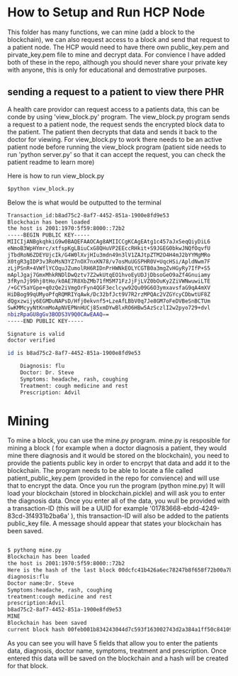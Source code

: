 # How to Setup and Run HCP Node

This folder has many functions, we can mine (add a block to the blockchain), we can also request access to a block and send that request to a patient node. The HCP would need to have there own public_key.pem and pirvate_key.pem file to mine and decrypt data. For convience I have added both of these in the repo, although you should never share your private key with anyone, this is only for educational and demostrative purposes.


## sending a request to a patient to view there PHR

A health care providor can request access to a patients data, this can be conde by using 'view_block.py' program. The view_block.py program sends a request to a patient node,
the request sends the encrypted block data to the patient. The patient then decrypts that data and sends it back to the doctor for viewing.
For view_block.py to work there needs to be an active patient node before running the view_block program (patient side needs to run 'python server.py' so that it can accept the request, you can check the patient readme to learn more)

Here is how to run view_block.py
```py
$python view_block.py
```

Below the is what would be outputted to the terminal
```bash
Transaction_id:b8ad75c2-8af7-4452-851a-1900e8fd9e53
Blockchain has been loaded
the host is 2001:1970:5f59:8000::72b2
-----BEGIN PUBLIC KEY-----
MIICIjANBgkqhkiG9w0BAQEFAAOCAg8AMIICCgKCAgEAtg1c457aJxSeqQiyDiL6
eNmoB3WpHYmrc/xtfspKgLBiuCxG8QHuVP2EEccRHkit+S9JGEG0bkwJNQfOqvfU
jTbdRoN6ZDEYUjcIk/G4W0lXvjHIu3mdn49n3lV1ZAJtpZTM2O4H4mJ2bYYMgMRo
X0tgR3gIDP3v3RoMsN3YZ7nOX7nxKN78/v7osMuUGSPHR0V+UqcHSi/ApldNwm7F
zLjPSnR+4VWflYCOquJZumolRH6RIDnPrHWNkEOLYCGTB0a3mgZvHGyRy7IfP+S5
mAplJgaj7GmxMhkRNDlDwQztv7Z2wkUtqEO1hvoEyUDJjDbsoGeO9aZf4Gnuiamy
3fRynJj99hj8tHo/k0AE7R8XbZMb71fM5M71FzJjFjLVZ0bOuKy2ZiVWNwuwiLTE
/+GCY5aYGpe+q0zQe2iVmgOrFyn4QGF3eclcyw92Qu09G6O3ymxavsfaG9qA4mXV
HiDBog99qUMyoPfqRQMRIYqAwk/Dc32bfJct9V7R2rzMPQAc2VZGYcyCDbwtUF8Z
dQgxzwijy6EGMDuNAPsD/Hfj0ekvnf5+LzeAfLBbV0q7Je8GM7oFeDVBeSnBCTUm
SwKMMcyyNtKnmMoApNVEPNnHUCj85xmDYwBlxRO6HBw5AzSczlI2w2pyo729+dvl
nbizRpaGU8gGv3BODS3V9Q0CAwEAAQ==
-----END PUBLIC KEY-----

Signature is valid
doctor verified

id is b8ad75c2-8af7-4452-851a-1900e8fd9e53

    Diagnosis: flu
    Doctor: Dr. Steve 
    Symptoms: headache, rash, coughing
    Treatment: cough medicine and rest
    Prescription: Advil
```

# Mining
To mine a block, you can use the mine.py program. mine.py is resposible for mining a block ( for example when a doctor diagnosis a patient, they would mine there diagnosis and it would be stored on the blockchain), you need to provide the patients public key in order to encrpyt that data and add it to the blockchain. The program needs to be able to locate a file called patient_public_key.pem (provided in the repo for convience) and will use that to encrypt the data. Once you run the program (python mine.py) It will load your blockchain (stored in blockchain.pickle) and will ask you to enter the diagnosis data. Once you enter all of the data, you wull be provided with a transaction-ID (this will be a UUID for example '01783668-ebdd-4249-83cd-3f4931b2ba6a' ), this transaction-ID will also be added to the patients public_key file. A message should appear that states your blockchain has been saved.

```bash

$ pythong mine.py
Blockchain has been loaded
the host is 2001:1970:5f59:8000::72b2
Here is the hash of the last block 00dcfc41b426a6ec78247b8f658f72b00a7be8b50ccc41f2684b9625f34e168f
diagnosis:flu           
Doctor name:Dr. Steve
Symptoms:headache, rash, coughing
treatment:cough medicine and rest
prescription:Advil
b8ad75c2-8af7-4452-851a-1900e8fd9e53
MINE
Blockchain has been saved
current block hash 00feb001b834243044d7c593f163002743d2a384a1ff50c84109ef36bb3dca10

```
As you can see you will have 5 fields that allow you to enter the patients data, diagnosis, doctor name, symptoms, treatment and prescription. Once entered this data will be saved on the blockchain and a hash will be created for that block.






